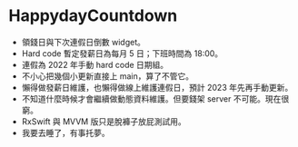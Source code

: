 # HappydayCountdown
- 領錢日與下次連假日倒數 widget。
- Hard code 暫定發薪日為每月 5 日；下班時間為 18:00。
- 連假為 2022 年手動 hard code 日期組。
- 不小心把幾個小更新直接上 main，算了不管它。
- 懶得做發薪日維護，也懶得做線上維護連假日，預計 2023 年先再手動更新。
- 不知道什麼時候才會繼續做動態資料維護。但要錢架 server 不可能。現在很窮。
- RxSwift 與 MVVM 版只是脫褲子放屁測試用。
- 我要去睡了，有事托夢。
